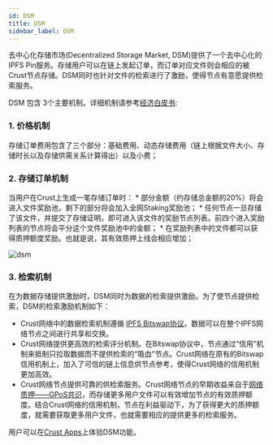 ```yaml
---
id: DSM
title: DSM
sidebar_label: DSM
---
```



去中心化存储市场(Decentralized Storage Market, DSM)提供了一个去中心化的IPFS Pin服务。存储用户可以在链上发起订单，而订单对应文件则会相应的被Crust节点存储。DSM同时也针对文件的检索进行了激励，使得节点有意愿提供检索服务。

DSM 包含 3个主要机制。详细机制请参考[经济白皮书](https://crust-data.oss-cn-shanghai.aliyuncs.com/crust-home/whitepapers/ecowhitepaper.pdf):

### 1. 价格机制

存储订单费用包含了三个部分：基础费用、动态存储费用（链上根据文件大小、存储时长以及存储供需关系计算得出）以及小费；

### 2. 存储订单机制

当用户在Crust上生成一笔存储订单时：
    * 部分金额（约存储总金额的20%）将会进入文件奖励池，剩下的部分将会加入全网Staking奖励池；
    * 任何节点一旦存储了该文件，并提交了存储证明，即可进入该文件的奖励节点列表。前四个进入奖励列表的节点将会平分这个文件奖励池中的金额；
    * 在奖励列表中的文件都可以获得质押额度奖励。也就是说，其有效质押上线会相应增加；

![dsm](https://crust-data.oss-cn-shanghai.aliyuncs.com/wiki/learn/dsm.png)

### 3. 检索机制
在为数据存储提供激励时，DSM同时为数据的检索提供激励。为了使节点提供检索，DSM的检索激励机制如下：
   * Crust网络中的数据检索机制遵循 [IPFS Bitswap协议](https://docs.ipfs.io/concepts/bitswap/)。数据可以在整个IPFS网络节点之间进行共享和交换。
   * Crust网络提供更高效的检索评分机制。在Bitswap协议中，节点通过“信用”机制来抵制只拉取数据而不提供检索的“吸血”节点。Crust网络在原有的Bitswap信用机制上，加入了可信的链上信息供节点参考，使得Crust网络的信用机制更加高效。
   * Crust网络节点提供可靠的供检索服务。Crust网络节点的早期收益来自于[网络质押——GPoS共识](gpos.md)，而存储更多用户文件可以有效增加节点的有效质押额度。结合Crust网络的信用机制，节点在利益驱动下，为了获得更大的质押额度，就需要获取更多用户文件，也就需要相应的提供更多的检索服务。

用户可以在[Crust Apps](https://apps.crust.network/#/storage)上体验DSM功能。
